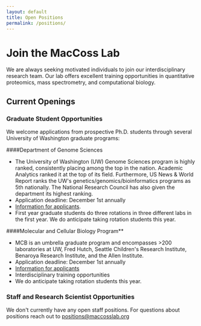 ```yaml
---
layout: default
title: Open Positions
permalink: /positions/
---
```


# Join the MacCoss Lab

We are always seeking motivated individuals to join our interdisciplinary research team. Our lab offers excellent training opportunities in quantitative proteomics, mass spectrometry, and computational biology.

## Current Openings

### Graduate Student Opportunities

We welcome applications from prospective Ph.D. students through several University of Washington graduate programs:

####Department of Genome Sciences
- The University of Washington (UW) Genome Sciences program is highly ranked, consistently placing among the top in the nation. Academic Analytics ranked it at the top of its field. Furthermore, US News & World Report ranks the UW's genetics/genomics/bioinformatics programs as 5th nationally. The National Research Council has also given the department its highest ranking. 
- Application deadline: December 1st annually
- [Information for applicants](https://www.gs.washington.edu/academics/gradprogram/applicants/index.htm).
- First year graduate students do three rotations in three different labs in the first year. We do anticipate taking rotation students this year.

####Molecular and Cellular Biology Program**
- MCB is an umbrella graduate program and encompasses >200 laboratories at UW, Fred Hutch, Seattle Children's Research Institute, Benaroya Research Institute, and the Allen Institute.
- Application deadline: December 1st annually
- [Information for applicants](https://mcb-seattle.edu/about-the-mcb-program/)
- Interdisciplinary training opportunities
- We do anticipate taking rotation students this year.

### Staff and Research Scientist Opportunities

We don't currently have any open staff positions. For questions about positions reach out to positions@maccosslab.org

